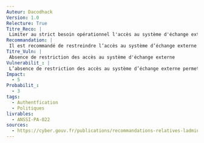 ```yaml
---
Auteur: Dacodhack
Version: 1.0
Relecture: True
Titre_Reco: |
 Limiter au strict besoin opérationnel l'accès au système d'échange externe
Recommandation: |
 Il est recommandé de restreindre l’accès au système d’échange externe du SI d’administration uniquement aux postes et aux utilisateurs qui en ont le besoin.
Titre_Vuln: |
 Absence de restriction des accès au système d'échange externe
Vulnerabilit_: |
 L’absence de restriction des accès au système d’échange externe permet à des utilisateurs non légitimes ou à des postes non sécurisés d’interagir avec ce système, augmentant les risques de compromission, de fuite ou de destruction des données sensibles.
Impact: 
  - 5
Probabilit_: 
  - 3
tags:
  - Authentfication
  - Politiques
livrables:
  - ANSSI-PA-022
sources:
  - https://cyber.gouv.fr/publications/recommandations-relatives-ladministration-securisee-des-si
---
```

